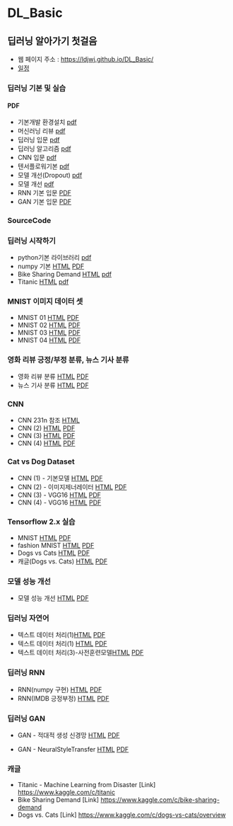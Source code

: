 # DL_Basic
 

##  딥러닝 알아가기 첫걸음
 * 웹 페이지 주소 : https://ldjwj.github.io/DL_Basic/
 * [일정](https://ldjwj.github.io/DL_Basic/plan20201221.png)
 
### 딥러닝 기본 및 실습
#### PDF
 * 기본개발 환경설치 [pdf](https://ldjwj.github.io/DL_Basic/part04_01_dl_start/01_DL_BASIC_ENV_MAKE.pdf)
 * 머신러닝 리뷰 [pdf](https://ldjwj.github.io/DL_Basic/part04_01_dl_start/01A_DLML_Review_v121_2001_pdfver.pdf)
 * 딥러닝 입문 [pdf](https://ldjwj.github.io/DL_Basic/part04_01_dl_start/01B_DLML_딥러닝기초.pdf)
 * 딥러닝 알고리즘  [pdf](https://ldjwj.github.io/DL_Basic/part04_02_dl_mnist/01C_DL_Intro_2001_v10.pdf)
 * CNN 입문  [pdf](https://ldjwj.github.io/DL_Basic/딥러닝입문_DL03_CNN_202012_v01.pdf)
 * 텐서플로워기본  [pdf](https://ldjwj.github.io/DL_Basic/딥러닝입문_DL02_tf2.0소개_2002_v02.pdf)
 * 모델 개선(Dropout) [pdf](https://ldjwj.github.io/DL_Basic/part04_07_dl_modelUp/DL03_02_DROPOUT.pdf)
 * 모델 개선  [pdf](https://ldjwj.github.io/DL_Basic/part04_07_dl_modelUp/DL03_CNN_ModelUp_202012_v01.pdf)
 * RNN 기본 입문 [PDF](https://ldjwj.github.io/DL_Basic/part04_09_RNN/ch06_RNN_이론_202012_v10.pdf)
 * GAN 기본 입문 [PDF](https://ldjwj.github.io/DL_Basic/part04_09_GAN/part04_DL04_기본_GAN_202012_v04_.pdf)
 
### SourceCode
### 딥러닝 시작하기
 * python기본 라이브러리 [pdf](https://ldjwj.github.io/DL_Basic/part04_01_dl_start/DL01_01_Python_Library_v10.pdf)
 * numpy 기본 [HTML](https://ldjwj.github.io/DL_Basic/part04_01_dl_start/ch01_01_KerasStart_numpy.html)        [PDF](https://ldjwj.github.io/DL_Basic/part04_01_dl_start/ch01_01_KerasStart_numpy.pdf)
 * Bike Sharing Demand [HTML](https://ldjwj.github.io/DL_Basic/part04_01_dl_start/ch01_02_Neural_Net_Bike.html)   [pdf](https://ldjwj.github.io/DL_Basic/part04_01_dl_start/ch01_02_Neural_Net_Bike.pdf)
 * Titanic [HTML](https://ldjwj.github.io/DL_Basic/part04_01_dl_start/ch01_03_Neural_Net_Titanic.html)   [pdf](https://ldjwj.github.io/DL_Basic/part04_01_dl_start/ch01_03_Neural_Net_Titanic.pdf)
 
### MNIST 이미지 데이터 셋
 * MNIST 01 [HTML](https://ldjwj.github.io/DL_Basic/part04_02_dl_mnist/ch01_04_DL_mnist01_firstmodel.html)        [PDF](https://ldjwj.github.io/DL_Basic/part04_02_dl_mnist/ch01_04_DL_mnist01_firstmodel.pdf)
 * MNIST 02 [HTML](https://ldjwj.github.io/DL_Basic/part04_02_dl_mnist/ch01_04_DL_mnist02_up.html)        [PDF](https://ldjwj.github.io/DL_Basic/part04_02_dl_mnist/ch01_04_DL_mnist02_up.pdf)
 * MNIST 03 [HTML](https://ldjwj.github.io/DL_Basic/part04_02_dl_mnist/ch01_05_DL_mnist03_up.html)        [PDF](https://ldjwj.github.io/DL_Basic/part04_02_dl_mnist/ch01_05_DL_mnist03_up.pdf)
 * MNIST 04 [HTML](https://ldjwj.github.io/DL_Basic/part04_02_dl_mnist/ch02_06_DL_mnist04_EarlyStop.html)        [PDF](https://ldjwj.github.io/DL_Basic/part04_02_dl_mnist/ch02_06_DL_mnist04_EarlyStop.pdf)
 
### 영화 리뷰 긍정/부정 분류, 뉴스 기사 분류
 * 영화 리뷰 분류 [HTML](https://ldjwj.github.io/DL_Basic/part04_03_dl_pratice/ch03_01_01_movie_classification.html)        [PDF](https://ldjwj.github.io/DL_Basic/part04_03_dl_pratice/ch03_01_01_movie_classification.pdf)
 * 뉴스 기사 분류 [HTML](https://ldjwj.github.io/DL_Basic/part04_03_dl_pratice/ch03_05_01_news_classification.html)        [PDF](https://ldjwj.github.io/DL_Basic/part04_03_dl_pratice/ch03_05_01_news_classification.pdf)

 
### CNN
 * CNN 231n 참조 [HTML](https://ldjwj.github.io/DL_Basic/part04_04_dl_cnn_02/ch05_04_CNN_D_add_cs231n.html)
 * CNN (2) [HTML](https://ldjwj.github.io/DL_Basic/part04_04_dl_cnn_01/ch05_01_Keras_LAB01_CNN_A.html)   [PDF](https://ldjwj.github.io/DL_Basic/part04_04_dl_cnn_01/ch05_01_Keras_LAB01_CNN_A.pdf)
 * CNN (3) [HTML](https://ldjwj.github.io/DL_Basic/part04_04_dl_cnn_01/ch05_02_keras_LAB02_CNN_B.html)   [PDF](https://ldjwj.github.io/DL_Basic/part04_04_dl_cnn_01/ch05_02_keras_LAB02_CNN_B.pdf)
 * CNN (4) [HTML](https://ldjwj.github.io/DL_Basic/part04_04_dl_cnn_01/ch05_02_keras_LAB04_CNN_C.html)   [PDF](https://ldjwj.github.io/DL_Basic/part04_04_dl_cnn_01/ch05_02_keras_LAB04_CNN_C.pdf)


### Cat vs Dog Dataset
 * CNN (1) - 기본모델 [HTML](https://ldjwj.github.io/DL_Basic/part04_05_dl_cnn_catvsdog/ch05_07_CNN_CatvsDogs(1)_wcolab.html) [PDF](https://ldjwj.github.io/DL_Basic/part04_05_dl_cnn_catvsdog/ch05_07_CNN_CatvsDogs(1)_wcolab.pdf)
 * CNN (2) - 이미지제너레이터 [HTML](https://ldjwj.github.io/DL_Basic/part04_05_dl_cnn_catvsdog/ch05_07_CNN_CatvsDogs(2)_wcolab.html) [PDF](https://ldjwj.github.io/DL_Basic/part04_05_dl_cnn_catvsdog/ch05_07_CNN_CatvsDogs(2)_wcolab.pdf)
 * CNN (3) - VGG16 [HTML](https://ldjwj.github.io/DL_Basic/part04_05_dl_cnn_catvsdog/ch05_07_VGG_CatvsDogs(3)_wColab.html) [PDF](https://ldjwj.github.io/DL_Basic/part04_05_dl_cnn_catvsdog/ch05_07_VGG_CatvsDogs(3)_wColab.pdf)
 * CNN (4) - VGG16 [HTML](https://ldjwj.github.io/DL_Basic/part04_05_dl_cnn_catvsdog/ch05_07_VGG_CatvsDogs(4)_wColab.html) [PDF](https://ldjwj.github.io/DL_Basic/part04_05_dl_cnn_catvsdog/ch05_07_VGG_CatvsDogs(4)_wColab.pdf)

### Tensorflow 2.x 실습
 * MNIST  [HTML](https://ldjwj.github.io/DL_Basic/part04_06_dl_tf2x/ch05_09_tf20_start.html) [PDF](https://ldjwj.github.io/DL_Basic/part04_06_dl_tf2x/ch05_09_tf20_start.pdf)
 * fashion MNIST  [HTML](https://ldjwj.github.io/DL_Basic/part04_06_dl_tf2x/ch05_10_tf20_fashionMNIST_v11.html) [PDF](https://ldjwj.github.io/DL_Basic/part04_06_dl_tf2x/ch05_10_tf20_fashionMNIST_v11.pdf)
 * Dogs vs Cats  [HTML](https://ldjwj.github.io/DL_Basic/part04_06_dl_tf2x/ch05_11_tf20_CatsAndDog(1).html) [PDF](https://ldjwj.github.io/DL_Basic/part04_06_dl_tf2x/ch05_11_tf20_CatsAndDog(1).pdf)
 * 캐글(Dogs vs. Cats)  [HTML](https://ldjwj.github.io/DL_Basic/part04_06_dl_tf2x/ch05_11_tf20_CatsandDog(2)_onkaggle.html) [PDF](https://ldjwj.github.io/DL_Basic/part04_06_dl_tf2x/ch05_11_tf20_CatsandDog(2)_onkaggle.pdf)

### 모델 성능 개선
 * 모델 성능 개선 [HTML](https://ldjwj.github.io/DL_Basic/part04_07_dl_modelUp/ch05_10_tf20_fashionMNIST_Up_v11.html) [PDF](https://ldjwj.github.io/DL_Basic/part04_07_dl_modelUp/ch05_10_tf20_fashionMNIST_Up_v11.pdf)

### 딥러닝 자연어
 * 텍스트 데이터 처리(1)[HTML](https://ldjwj.github.io/DL_Basic/part04_08_text/ch06_textA_preprocessing_onehot.html) [PDF](https://ldjwj.github.io/DL_Basic/part04_08_text/ch06_textA_preprocessing_onehot.pdf)
 * 텍스트 데이터 처리(1) [HTML](https://ldjwj.github.io/DL_Basic/part04_08_text/ch06_textB_wordembedding.html) [PDF](https://ldjwj.github.io/DL_Basic/part04_08_text/ch06_textB_wordembedding.pdf)
 * 텍스트 데이터 처리(3)-사전훈련모델[HTML](https://ldjwj.github.io/DL_Basic/part04_08_text/ch06_textC_pretrained.html) [PDF](https://ldjwj.github.io/DL_Basic/part04_08_text/ch06_textC_pretrained.pdf)
 
### 딥러닝 RNN
 * RNN(numpy 구현) [HTML](https://ldjwj.github.io/DL_Basic/part04_09_RNN/ch06_RNN01_simpleRNN.html) [PDF](https://ldjwj.github.io/DL_Basic/part04_09_RNN/ch06_RNN01_simpleRNN.pdf)
 * RNN(IMDB 긍정부정) [HTML](https://ldjwj.github.io/DL_Basic/part04_09_RNN/ch06_RNN02_IMDB.html) [PDF](https://ldjwj.github.io/DL_Basic/part04_09_RNN/ch06_RNN02_IMDB.pdf)
 
### 딥러닝 GAN
 * GAN - 적대적 생성 신경망
[HTML](https://ldjwj.github.io/DL_Basic/part04_09_GANch08_03_keras_gan실습.html) [PDF](https://ldjwj.github.io/DL_Basic/part04_09_GAN/ch08_03_keras_gan실습.pdf)

 * GAN - NeuralStyleTransfer
[HTML](https://ldjwj.github.io/DL_Basic/part04_09_GAN/ch08_03_keras_GAN_NeuralStyleTransfer.html) [PDF](https://ldjwj.github.io/DL_Basic/part04_09_GAN/ch08_03_keras_GAN_NeuralStyleTransfer.pdf)

 
### 캐글
 * Titanic - Machine Learning from Disaster [Link] https://www.kaggle.com/c/titanic
 * Bike Sharing Demand [Link] https://www.kaggle.com/c/bike-sharing-demand
 * Dogs vs. Cats [Link] https://www.kaggle.com/c/dogs-vs-cats/overview
